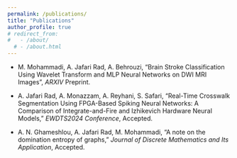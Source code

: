 ```yaml
---
permalink: /publications/
title: "Publications"
author_profile: true
# redirect_from: 
#   - /about/
  # - /about.html
---
```


- M. Mohammadi, A. Jafari Rad, A. Behrouzi, “Brain Stroke Classification Using Wavelet Transform and MLP Neural Networks on DWI MRI Images”, *ARXIV* Preprint.

- A. Jafari Rad, A. Monazzam, A. Reyhani, S. Safari, “Real-Time Crosswalk Segmentation Using FPGA-Based Spiking Neural Networks: A Comparison of Integrate-and-Fire and Izhikevich Hardware Neural Models,” *EWDTS2024 Conference*, Accepted.  

- A. N. Ghameshlou, A. Jafari Rad, M. Mohammadi, “A note on the domination entropy of graphs,” *Journal of Discrete Mathematics and Its Application*, Accepted.  


